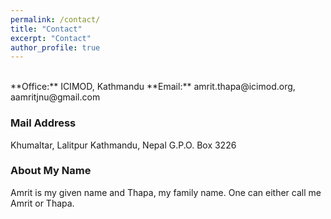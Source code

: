 ```yaml
---
permalink: /contact/
title: "Contact"
excerpt: "Contact"
author_profile: true
---
```


<br/>
**Office:** ICIMOD, Kathmandu      
**Email:** amrit.thapa@icimod.org, aamritjnu@gmail.com      

### Mail Address

Khumaltar, Lalitpur
Kathmandu, Nepal
G.P.O. Box 3226

### About My Name

Amrit is my given name and Thapa, my family name. One can either call me Amrit or Thapa.
